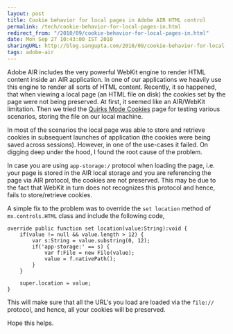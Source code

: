 ```yaml
---
layout: post
title: Cookie behavior for local pages in Adobe AIR HTML control
permalink: /tech/cookie-behavior-for-local-pages-in.html
redirect_from: "/2010/09/cookie-behavior-for-local-pages-in.html"
date: Mon Sep 27 10:43:00 IST 2010
sharingURL: http://blog.sangupta.com/2010/09/cookie-behavior-for-local-pages-in.html
tags: adobe-air
---
```


Adobe AIR includes the very powerful WebKit engine to render HTML content inside an AIR 
application. In one of our applications we heavily use this engine to render all sorts of 
HTML content. Recently, it so happened, that when viewing a local page (an HTML file on 
disk) the cookies set by the page were not being preserved. At first, it seemed like an 
AIR/WebKit limitation. Then we tried the <a href="http://www.quirksmode.org/js/cookies.html">Quirks 
Mode Cookies</a> page for testing various scenarios, storing the file on our local machine.

<!-- break here -->

In most of the scenarios the local page was able to store and retrieve cookies in subsequent 
launches of application (the cookies were being saved across sessions). However, in one of 
the use-cases it failed. On digging deep under the hood, I found the root cause of the problem. 

In case you are using `app-storage:/` protocol when loading the page, i.e. your page is stored 
in the AIR local storage and you are referencing the page via AIR protocol, the cookies are 
not preserved. This may be due to the fact that WebKit in turn does not recognizes this protocol 
and hence, fails to store/retrieve cookies.

A simple fix to the problem was to override the `set location` method of `mx.controls.HTML` 
class and include the following code,

```as3
override public function set location(value:String):void {
	if(value != null && value.length > 12) {
		var s:String = value.substring(0, 12);
		if('app-storage:' == s) {
			var f:File = new File(value);
			value = f.nativePath();
		}
	}

	super.location = value;
}
```
This will make sure that all the URL's you load are loaded via the `file://` protocol, and hence, 
all your cookies will be preserved.

Hope this helps.
